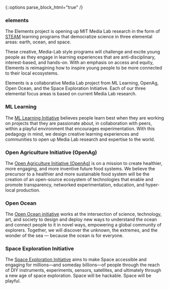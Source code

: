 {::options parse_block_html="true" /}
<section>
<h3>elements</h3>
The Elements project is opening up MIT Media Lab research in the form of <a href="https://en.wikipedia.org/wiki/STEAM_fields/" target="_blank" class="sliding black">STEAM</a> learning programs that democratize science in three elemental areas: earth, ocean, and space. 

These creative, Media-Lab style programs will challenge and excite young people as they engage in learning experiences that are anti-disciplinary, interest-based, and hands-on. With an emphasis on access and equity, Elements is reimagining how to inspire young people to be more connected to their local ecosystems.

Elements is a collaborative Media Lab project from ML Learning, OpenAg, Open Ocean, and the Space Exploration Initiative. Each of our three elemental focus areas is based on current Media Lab research.
</section>

<section class="red">
<h3>ML Learning</h3>
The <a href="https://learn.media.mit.edu/" target="_blank" class="sliding red">ML Learning Initiative</a> believes people learn best when they are working on projects that they are passionate about, in collaboration with peers, within a playful environment that encourages experimentation. With this pedagogy in mind, we design creative learning experiences and communities to open up Media Lab research and expertise to the world.
</section>

<section class="green">
<h3>Open Agriculture Initiative (OpenAg)</h3>
The <a href="https://www.media.mit.edu/groups/open-agriculture-openag/overview/" target="_blank" class="sliding green">Open Agriculture Initiative (OpenAg)</a> is on a mission to create healthier, more engaging, and more inventive future food systems. We believe the precursor to a healthier and more sustainable food system will be the creation of an open-source ecosystem of technologies that enable and promote transparency, networked experimentation, education, and hyper-local production.
</section>

<section class="blue">
<h3>Open Ocean</h3>
The <a href="https://www.media.mit.edu/groups/open-ocean/overview/" target="_blank" class="sliding blue">Open Ocean initiative</a> works at the intersection of science, technology, art, and society to design and deploy new ways to understand the ocean and connect people to it in novel ways, empowering a global community of explorers. Together, we will discover the unknown, the extremes, and the wonder of the sea — because the ocean is for everyone.
</section>

<section class="yellow">
<h3>Space Exploration Initiative</h3>
The <a href="https://www.media.mit.edu/groups/space-exploration/overview/" target="_blank" class="sliding yellow">Space Exploration Initiative</a> aims to make Space accessible and engaging for millions—and someday billions—of people through the reach of DIY instruments, experiments, sensors, satellites, and ultimately through a new age of space exploration. Space will be hackable. Space will be playful.
</section>